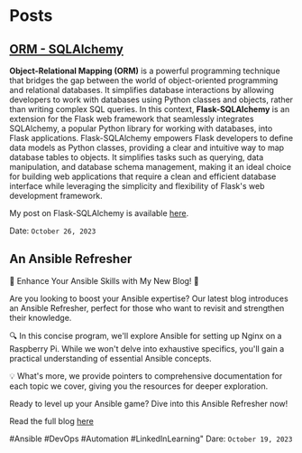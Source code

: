 # Posts

## [ORM - SQLAlchemy](https://blog.seneshore.com/docs/Flask-SQLAlchemy.html)
**Object-Relational Mapping (ORM)** is a powerful programming technique that bridges the gap between the 
world of object-oriented programming and relational databases. It simplifies database interactions by 
allowing developers to work with databases using Python classes and objects, rather than writing complex 
SQL queries. In this context, **Flask-SQLAlchemy** is an extension for the Flask web framework that 
seamlessly integrates SQLAlchemy, a popular Python library for working with databases, into Flask 
applications. Flask-SQLAlchemy empowers Flask developers to define data models as Python classes, 
providing a clear and intuitive way to map database tables to objects. It simplifies tasks such as 
querying, data manipulation, and database schema management, making it an ideal choice for building 
web applications that require a clean and efficient database interface while leveraging the simplicity 
and flexibility of Flask's web development framework.

My post on Flask-SQLAlchemy is available [here](https://blog.seneshore.com/docs/Flask-SQLAlchemy.html).

Date: `October 26, 2023`

## An Ansible Refresher
🚀 Enhance Your Ansible Skills with My New Blog! 🚀

Are you looking to boost your Ansible expertise? Our latest blog introduces an Ansible Refresher, perfect for those who want to revisit and strengthen their knowledge.

🔍 In this concise program, we'll explore Ansible for setting up Nginx on a Raspberry Pi. While we won't delve into exhaustive specifics, you'll gain a practical understanding of essential Ansible concepts.

💡 What's more, we provide pointers to comprehensive documentation for each topic we cover, giving you the resources for deeper exploration.

Ready to level up your Ansible game? Dive into this Ansible Refresher now!

Read the full blog [here](https://blog.seneshore.com/devops/ansible/2023/10/19/ansible-refresher.html)

#Ansible #DevOps #Automation #LinkedInLearning"
Dare: `October 19, 2023`